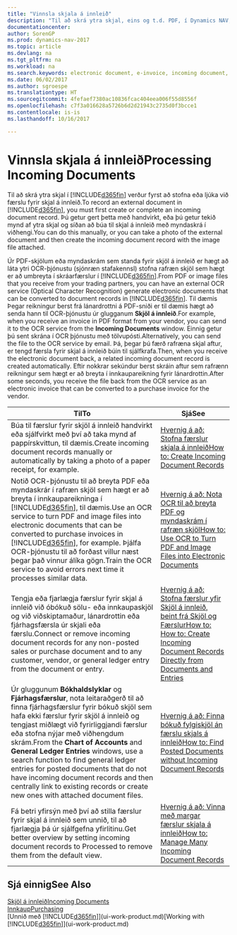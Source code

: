 ```yaml
---
title: "Vinnsla skjala á innleið"
description: "Til að skrá ytra skjal, eins og t.d. PDF, í Dynamics NAV, verður fyrst að stofna eða ljúka við færslu skjals á innleið."
documentationcenter: 
author: SorenGP
ms.prod: dynamics-nav-2017
ms.topic: article
ms.devlang: na
ms.tgt_pltfrm: na
ms.workload: na
ms.search.keywords: electronic document, e-invoice, incoming document, OCR, ecommerce, document exchange, import invoice
ms.date: 06/02/2017
ms.author: sgroespe
ms.translationtype: HT
ms.sourcegitcommit: 4fefaef7380ac10836fcac404eea006f55d8556f
ms.openlocfilehash: c7f3a016628a5726b6d2d21943c2735d0f3bcce1
ms.contentlocale: is-is
ms.lasthandoff: 10/16/2017

---
```

# <a name="processing-incoming-documents"></a><span data-ttu-id="c41f9-103">Vinnsla skjala á innleið</span><span class="sxs-lookup"><span data-stu-id="c41f9-103">Processing Incoming Documents</span></span>
<span data-ttu-id="c41f9-104">Til að skrá ytra skjal í [!INCLUDE[d365fin](includes/d365fin_md.md)] verður fyrst að stofna eða ljúka við færslu fyrir skjal á innleið.</span><span class="sxs-lookup"><span data-stu-id="c41f9-104">To record an external document in [!INCLUDE[d365fin](includes/d365fin_md.md)], you must first create or complete an incoming document record.</span></span> <span data-ttu-id="c41f9-105">Þú getur gert þetta með handvirkt, eða þú getur tekið mynd af ytra skjal og síðan að búa til skjal á innleið með myndaskrá í viðhengi.</span><span class="sxs-lookup"><span data-stu-id="c41f9-105">You can do this manually, or you can take a photo of the external document and then create the incoming document record with the image file attached.</span></span>

<span data-ttu-id="c41f9-106">Úr PDF-skjölum eða myndaskrám sem standa fyrir skjöl á innleið er hægt að láta ytri OCR-þjónustu (sjónræn stafakennsl) stofna rafræn skjöl sem hægt er að umbreyta í skráarfærslur í [!INCLUDE[d365fin](includes/d365fin_md.md)].</span><span class="sxs-lookup"><span data-stu-id="c41f9-106">From PDF or image files that you receive from your trading partners, you can have an external OCR service (Optical Character Recognition) generate electronic documents that can be converted to document records in [!INCLUDE[d365fin](includes/d365fin_md.md)].</span></span> <span data-ttu-id="c41f9-107">Til dæmis Þegar reikningur berst frá lánardrottni á PDF-sniði er til dæmis hægt að senda hann til OCR-þjónustu úr glugganum **Skjöl á innleið**.</span><span class="sxs-lookup"><span data-stu-id="c41f9-107">For example, when you receive an invoice in PDF format from your vendor, you can send it to the OCR service from the **Incoming Documents** window.</span></span> <span data-ttu-id="c41f9-108">Einnig getur þú sent skrána í OCR þjónustu með tölvupósti.</span><span class="sxs-lookup"><span data-stu-id="c41f9-108">Alternatively, you can send the file to the OCR service by email.</span></span> <span data-ttu-id="c41f9-109">Þá, þegar þú færð rafræna skjal aftur, er tengd færsla fyrir skjal á innleið búin til sjálfkrafa.</span><span class="sxs-lookup"><span data-stu-id="c41f9-109">Then, when you receive the electronic document back, a related incoming document record is created automatically.</span></span> <span data-ttu-id="c41f9-110">Eftir nokkrar sekúndur berst skráin aftur sem rafrænn reikningur sem hægt er að breyta í innkaupareikning fyrir lánardrottin.</span><span class="sxs-lookup"><span data-stu-id="c41f9-110">After some seconds, you receive the file back from the OCR service as an electronic invoice that can be converted to a purchase invoice for the vendor.</span></span>

| <span data-ttu-id="c41f9-111">Til</span><span class="sxs-lookup"><span data-stu-id="c41f9-111">To</span></span> | <span data-ttu-id="c41f9-112">Sjá</span><span class="sxs-lookup"><span data-stu-id="c41f9-112">See</span></span> |
| --- | --- |
| <span data-ttu-id="c41f9-113">Búa til færslur fyrir skjöl á innleið handvirkt eða sjálfvirkt með því að taka mynd af pappírskvittun, til dæmis.</span><span class="sxs-lookup"><span data-stu-id="c41f9-113">Create incoming document records manually or automatically by taking a photo of a paper receipt, for example.</span></span> |[<span data-ttu-id="c41f9-114">Hvernig á að: Stofna færslur skjala á innleið</span><span class="sxs-lookup"><span data-stu-id="c41f9-114">How to: Create Incoming Document Records</span></span>](across-how-create-income-document-records.md) |
| <span data-ttu-id="c41f9-115">Notið OCR-þjónustu til að breyta PDF eða myndaskrár í rafræn skjöl sem hægt er að breyta í innkaupareikninga í [!INCLUDE[d365fin](includes/d365fin_md.md)], til dæmis.</span><span class="sxs-lookup"><span data-stu-id="c41f9-115">Use an OCR service to turn PDF and image files into electronic documents that can be converted to purchase invoices in [!INCLUDE[d365fin](includes/d365fin_md.md)], for example.</span></span> <span data-ttu-id="c41f9-116">Þjálfa OCR-þjónustu til að forðast villur næst þegar það vinnur álíka gögn.</span><span class="sxs-lookup"><span data-stu-id="c41f9-116">Train the OCR service to avoid errors next time it processes similar data.</span></span> |[<span data-ttu-id="c41f9-117">Hvernig á að: Nota OCR til að breyta PDF og myndaskrám í rafræn skjöl</span><span class="sxs-lookup"><span data-stu-id="c41f9-117">How to: Use OCR to Turn PDF and Image Files into Electronic Documents</span></span>](across-how-use-ocr-pdf-images-files.md) |
| <span data-ttu-id="c41f9-118">Tengja eða fjarlægja færslur fyrir skjal á innleið við óbókuð sölu- eða innkaupaskjöl og við viðskiptamaður, lánardrottin eða fjárhagsfærsla úr skjali eða færslu.</span><span class="sxs-lookup"><span data-stu-id="c41f9-118">Connect or remove incoming document records for any non-posted sales or purchase document and to any customer, vendor, or general ledger entry from the document or entry.</span></span> |[<span data-ttu-id="c41f9-119">Hvernig á að: Stofna færslur yfir Skjöl á innleið, beint frá Skjöl og Færslur</span><span class="sxs-lookup"><span data-stu-id="c41f9-119">How to: How to: Create Incoming Document Records Directly from Documents and Entries</span></span>](across-how-connect-disconnect-income-document-records.md) |
| <span data-ttu-id="c41f9-120">Úr gluggunum **Bókhaldslyklar** og **Fjárhagsfærslur**, nota leitaraðgerð til að finna fjárhagsfærslur fyrir bókuð skjöl sem hafa ekki færslur fyrir skjöl á innleið og tengjast miðlægt við fyrirliggjandi færslur eða stofna nýjar með viðhengdum skrám.</span><span class="sxs-lookup"><span data-stu-id="c41f9-120">From the **Chart of Accounts** and **General Ledger Entries** windows, use a search function to find general ledger entries for posted documents that do not have incoming document records and then centrally link to existing records or create new ones with attached document files.</span></span> |[<span data-ttu-id="c41f9-121">Hvernig á að: Finna bókuð fylgiskjöl án færslu skjals á innleið</span><span class="sxs-lookup"><span data-stu-id="c41f9-121">How to: Find Posted Documents without Incoming Document Records</span></span>](across-how-find-posted-documents-without-income-document-records.md) |
| <span data-ttu-id="c41f9-122">Fá betri yfirsýn með því að stilla færslur fyrir skjal á innleið sem unnið, til að fjarlægja þá úr sjálfgefna yfirlitinu.</span><span class="sxs-lookup"><span data-stu-id="c41f9-122">Get better overview by setting incoming document records to Processed to remove them from the default view.</span></span> |[<span data-ttu-id="c41f9-123">Hvernig á að: Vinna með margar færslur skjala á innleið</span><span class="sxs-lookup"><span data-stu-id="c41f9-123">How to: Manage Many Incoming Document Records</span></span>](across-how-manage-many-income-document-records.md) |

## <a name="see-also"></a><span data-ttu-id="c41f9-124">Sjá einnig</span><span class="sxs-lookup"><span data-stu-id="c41f9-124">See Also</span></span>
[<span data-ttu-id="c41f9-125">Skjöl á innleið</span><span class="sxs-lookup"><span data-stu-id="c41f9-125">Incoming Documents</span></span>](across-income-documents.md)  
[<span data-ttu-id="c41f9-126">Innkaup</span><span class="sxs-lookup"><span data-stu-id="c41f9-126">Purchasing</span></span>](purchasing-manage-purchasing.md)  
<span data-ttu-id="c41f9-127">[Unnið með [!INCLUDE[d365fin](includes/d365fin_md.md)]](ui-work-product.md)</span><span class="sxs-lookup"><span data-stu-id="c41f9-127">[Working with [!INCLUDE[d365fin](includes/d365fin_md.md)]](ui-work-product.md)</span></span>

